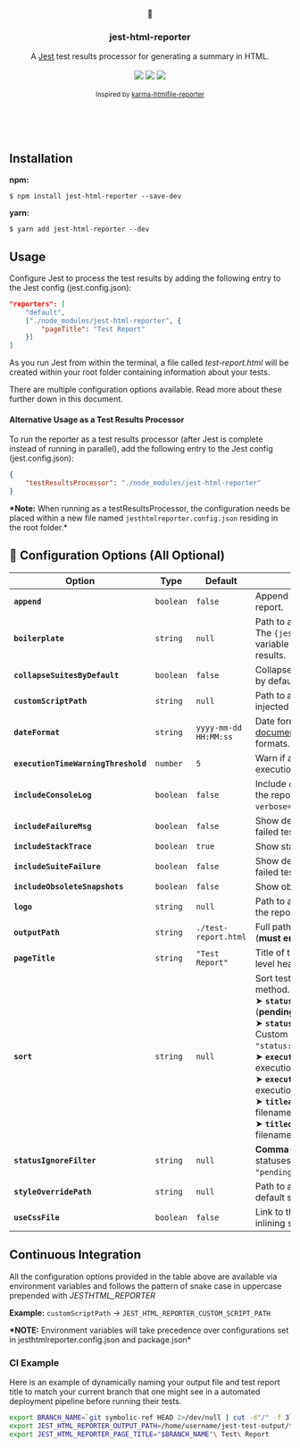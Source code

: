 <p align="center">
	<p align="center">📜</p>
	<h3 align="center">jest-html-reporter</h3>
	<p align="center">
		A <a href="https://github.com/facebook/jest">Jest</a> test results processor for generating a summary in HTML.
		<br />
		<br />
		<img src="https://img.shields.io/npm/v/jest-html-reporter?style=flat-square">
		<img src="https://img.shields.io/node/v/jest-html-reporter?style=flat-square">
		<img src="https://img.shields.io/npm/dm/jest-html-reporter?style=flat-square">
		<br />
		<br />
		<small>Inspired by <a href="https://github.com/matthias-schuetz/karma-htmlfile-reporter">karma-htmlfile-reporter</a></small>
		<br />
		<br />
		<div style="text-align:center">
			<img src="https://user-images.githubusercontent.com/3501024/77887991-d511c480-726b-11ea-9ed8-2e581206900c.png" alt="" style="max-width:75%">
		</div>
		<br />
		<br />
	</p>
</p>

## Installation

**npm:**

```
$ npm install jest-html-reporter --save-dev
```

**yarn:**

```
$ yarn add jest-html-reporter --dev
```

## Usage

Configure Jest to process the test results by adding the following entry to the Jest config (jest.config.json):

```JSON
"reporters": [
	"default",
	["./node_modules/jest-html-reporter", {
		"pageTitle": "Test Report"
	}]
]
```

As you run Jest from within the terminal, a file called _test-report.html_ will be created within your root folder containing information about your tests.

There are multiple configuration options available. Read more about these further down in this document.

#### Alternative Usage as a Test Results Processor

To run the reporter as a test results processor (after Jest is complete instead of running in parallel), add the following entry to the Jest config (jest.config.json):

```JSON
{
	"testResultsProcessor": "./node_modules/jest-html-reporter"
}
```

**\*Note:** When running as a testResultsProcessor, the configuration needs be placed within a new file named `jesthtmlreporter.config.json` residing in the root folder.\*

## 📌 Configuration Options (All Optional)

| Option                              | Type      | Default               | Description                                                                                                                                                                                                                                                                                                                                                                                                                                                                                                                    |
| ----------------------------------- | --------- | --------------------- | ------------------------------------------------------------------------------------------------------------------------------------------------------------------------------------------------------------------------------------------------------------------------------------------------------------------------------------------------------------------------------------------------------------------------------------------------------------------------------------------------------------------------------ |
| **`append`**                        | `boolean` | `false`               | Append test results to an existing report.                                                                                                                                                                                                                                                                                                                                                                                                                                                                                     |
| **`boilerplate`**                   | `string`  | `null`                | Path to an HTML boilerplate file. The `{jesthtmlreporter-content}` variable will be replaced with test results.                                                                                                                                                                                                                                                                                                                                                                                                                |
| **`collapseSuitesByDefault`**       | `boolean` | `false`               | Collapse test suites (accordions) by default.                                                                                                                                                                                                                                                                                                                                                                                                                                                                                  |
| **`customScriptPath`**              | `string`  | `null`                | Path to an external script file injected into the report.                                                                                                                                                                                                                                                                                                                                                                                                                                                                      |
| **`dateFormat`**                    | `string`  | `yyyy-mm-dd HH:MM:ss` | Date format for timestamps. See [documentation](https://github.com/Hargne/jest-html-reporter/wiki/Date-Format) for available formats.                                                                                                                                                                                                                                                                                                                                                                                          |
| **`executionTimeWarningThreshold`** | `number`  | `5`                   | Warn if a test suite exceeds this execution time (in seconds).                                                                                                                                                                                                                                                                                                                                                                                                                                                                 |
| **`includeConsoleLog`**             | `boolean` | `false`               | Include `console.log` outputs in the report (**requires** `--verbose=false`).                                                                                                                                                                                                                                                                                                                                                                                                                                                  |
| **`includeFailureMsg`**             | `boolean` | `false`               | Show detailed error messages for failed tests.                                                                                                                                                                                                                                                                                                                                                                                                                                                                                 |
| **`includeStackTrace`**             | `boolean` | `true`                | Show stack traces for failed tests.                                                                                                                                                                                                                                                                                                                                                                                                                                                                                            |
| **`includeSuiteFailure`**           | `boolean` | `false`               | Show detailed errors for entire failed test suites.                                                                                                                                                                                                                                                                                                                                                                                                                                                                            |
| **`includeObsoleteSnapshots`**      | `boolean` | `false`               | Show obsolete snapshot names.                                                                                                                                                                                                                                                                                                                                                                                                                                                                                                  |
| **`logo`**                          | `string`  | `null`                | Path to an image file to display in the report header.                                                                                                                                                                                                                                                                                                                                                                                                                                                                         |
| **`outputPath`**                    | `string`  | `./test-report.html`  | Full path for the output report file (**must end in `.html`**).                                                                                                                                                                                                                                                                                                                                                                                                                                                                |
| **`pageTitle`**                     | `string`  | `"Test Report"`       | Title of the document and top-level heading.                                                                                                                                                                                                                                                                                                                                                                                                                                                                                   |
| **`sort`**                          | `string`  | `null`                | Sort test results by a specific method. Available values:<br> ➤ **`status`** → Sorts by test status (**pending → failed → passed**).<br> ➤ **`status:{custom-order}`** → Custom status order (e.g., `"status:failed,passed,pending"`).<br> ➤ **`executionasc`** → Sorts by execution time **ascending**.<br> ➤ **`executiondesc`** → Sorts by execution time **descending**.<br> ➤ **`titleasc`** → Sorts by suite filename/test name **ascending**.<br> ➤ **`titledesc`** → Sorts by suite filename/test name **descending**. |
| **`statusIgnoreFilter`**            | `string`  | `null`                | **Comma-separated** list of statuses to exclude: `"passed"`, `"pending"`, `"failed"`.                                                                                                                                                                                                                                                                                                                                                                                                                                          |
| **`styleOverridePath`**             | `string`  | `null`                | Path to a CSS file to override default styles.                                                                                                                                                                                                                                                                                                                                                                                                                                                                                 |
| **`useCssFile`**                    | `boolean` | `false`               | Link to the CSS file instead of inlining styles.                                                                                                                                                                                                                                                                                                                                                                                                                                                                               |

## Continuous Integration

All the configuration options provided in the table above are available via environment variables and follows the pattern of snake case in uppercase prepended with _JEST*HTML_REPORTER*_

**Example:** `customScriptPath` -> `JEST_HTML_REPORTER_CUSTOM_SCRIPT_PATH`

**\*NOTE:** Environment variables will take precedence over configurations set in jesthtmlreporter.config.json and package.json\*

### CI Example

Here is an example of dynamically naming your output file and test report title to match your current branch that one might see in a automated deployment pipeline before running their tests.

```bash
export BRANCH_NAME=`git symbolic-ref HEAD 2>/dev/null | cut -d"/" -f 3`
export JEST_HTML_REPORTER_OUTPUT_PATH=/home/username/jest-test-output/test-reports/"$BRANCH_NAME".html
export JEST_HTML_REPORTER_PAGE_TITLE="$BRANCH_NAME"\ Test\ Report
```
